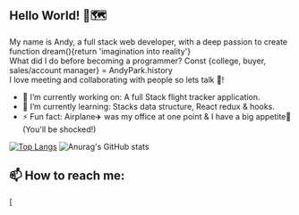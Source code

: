 Hello World! 👋🗺️
---
My name is Andy, a full stack web developer, with a deep passion to create function dream(){return 'imagination into reality'}                             
What did I do before becoming a programmer? Const {college, buyer, sales/account manager} = AndyPark.history                                                            
I love meeting and collaborating with people so lets talk 🤝!

- 🔭 I’m currently working on: A full Stack flight tracker application.
- 🌱 I’m currently learning: Stacks data structure, React redux & hooks.
- ⚡ Fun fact: Airplane✈️ was my office at one point & I have a big appetite🍲 (You'll be shocked!)

[![Top Langs](https://github-readme-stats.vercel.app/api/top-langs/?username=AndyPark20&layout=compact)](https://github.com/anuraghazra/github-readme-stats)
![Anurag's GitHub stats](https://github-readme-stats.vercel.app/api?username=AndyPark20&hide=stars,contribs,prs)


📫 How to reach me:
---
[









